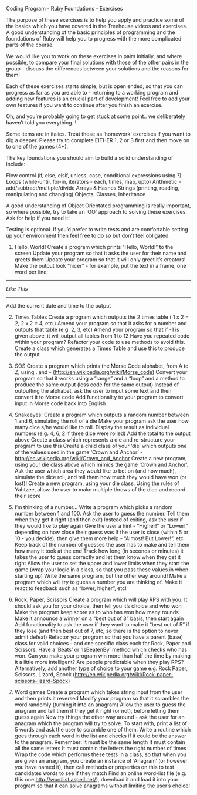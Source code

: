 Coding Program - Ruby Foundations - Exercises

The purpose of these exercises is to help you apply and practice some of the basics which you have covered in the Treehouse videos and exercises. A good understanding of the basic principles of programming and the foundations of Ruby will help you to progress with the more complicated parts of the course.

We would like you to work on these exercises in pairs initially, and where possible, to compare your final solutions with those of the other pairs in the group - discuss the differences between your solutions and the reasons for them!

Each of these exercises starts simple, but is open ended, so that you can progress as far as you are able to - returning to a working program and adding new features is an crucial part of development! Feel free to add your own features if you want to continue after you finish an exercise.

Oh, and you’re probably going to get stuck at some point.. we deliberately haven’t told you everything..!

Some items are in italics. Treat these as ‘homework’ exercises if you want to dig a deeper. Please try to complete EITHER 1, 2 or 3 first and then move on to one of the games (4+).

The key foundations you should aim to build a solid understanding of include:

Flow control (if, else, elsif, unless, case, conditional expressions using ?)
Loops (while-until, for-in, iterators - each, times, map, upto)
Arithmetic - add/subtract/multiple/divide
Arrays & Hashes
Strings (printing, reading, manipulating and changing)
Objects, Classes, Inheritance

A good understanding of Object Orientated programming is really important, so where possible, try to take an ‘OO’ approach to solving these exercises. Ask for help if you need it!

Testing is optional. If you’d prefer to write tests and are comfortable setting up your environment then feel free to do so but don’t feel obligated.

1. Hello, World!
Create a program which prints “Hello, World!” to the screen
Update your program so that it asks the user for their name and greets them
Update your program so that it will only greet it’s creators!
Make the output look “nicer” - for example, put the text in a frame, one word per line:
******
*Like*
*This*
******
Add the current date and time to the output

2. Times Tables
Create a program which outputs the 2 times table ( 1 x 2 = 2, 2 x 2 = 4, etc )
Amend your program so that it asks for a number and outputs that table (e.g. 2, 3, etc)
Amend your program so that if -1 is given above, it will output all tables from 1 to 12
Have you repeated code within your program? Refactor your code to use methods to avoid this.
Create a class which generates a Times Table and use this to produce the output

3. SOS
Create a program which prints the Morse Code alphabet, from A to Z, using . and - (http://en.wikipedia.org/wiki/Morse_code)
Convert your program so that it works using a “range” and a “loop” and a method to produce the same output (less code for the same output)
Instead of outputting the alphabet, ask the user to input some text and then convert it to Morse code
Add functionality to your program to convert input in Morse code back into English

4. Snakeeyes!
Create a program which outputs a random number between 1 and 6, simulating the roll of a die
Make your program ask the user how many dice s/he would like to roll. Display the result as individual numbers (e.g. 4, 6, 2 if three dice were rolled)
Add the total to the output above
Create a class which represents a die and re-structure your program to use this
Create a child class of your ‘die’ which outputs one of the values used in the game ‘Crown and Anchor’ - http://en.wikipedia.org/wiki/Crown_and_Anchor
Create a new program, using your die class above which mimics the game ‘Crown and Anchor’. Ask the user which area they would like to bet on (and how much), simulate the dice roll, and tell them how much they would have won (or lost)!
Create a new program, using your die class. Using the rules of Yahtzee, allow the user to make multiple throws of the dice and record their score

5. I’m thinking of a number…
Write a program which picks a random number between 1 and 100. Ask the user to guess the number. Tell them when they get it right (and then exit)
Instead of exiting, ask the user if they would like to play again
Give the user a hint - “Higher!” or “Lower!” depending on how close their guess was
If the user is close (within 5 or 10 - you decide), then give them more help - “Almost! But Lower!”, etc
Keep track of the number of guesses the user has to make and tell them how many it took at the end
Track how long (in seconds or minutes) it takes the user to guess correctly and let them know when they get it right
Allow the user to set the upper and lower limits when they start the game (wrap your logic in a class, so that you pass these values in when starting up)
Write the same program, but the other way around! Make a program which will try to guess a number you are thinking of. Make it react to feedback such as “lower, higher”, etc!

6. Rock, Paper, Scissors
Create a program which will play RPS with you. It should ask you for your choice, then tell you it’s choice and who won
Make the program keep score as to who has won how many rounds
Make it announce a winner on a “best out of 3” basis, then start again
Add functionality to ask the user if they want to make it “best out of 5” if they lose (and then best out of 7, etc, so there is the option to never admit defeat)
Refactor your program so that you have a parent (base) class for valid choices - and one specific class each for Rock, Paper and Scissors. Have a ‘Beats’ or ‘IsBeatenBy’ method which checks who has won.
Can you make your program win more than half the time by making it a little more intelligent? Are people predictable when they play RPS?
Alternatively, add another type of choice to your game e.g. Rock Paper, Scissors, Lizard, Spock (http://en.wikipedia.org/wiki/Rock-paper-scissors-lizard-Spock)

7. Word games
Create a program which takes string input from the user and then prints it reversed
Modify your program so that it scrambles the word randomly (turning it into an anagram)
Allow the user to guess the anagram and tell them if they get it right (or not), before letting them guess again
Now try things the other way around - ask the user for an anagram which the program will try to solve. To start with, print a list of 5 words and ask the user to scramble one of them.
Write a routine which goes through each word in the list and checks if it could be the answer to the anagram. Remember:
It must be the same length
It must contain all the same letters
It must contain the letters the right number of times
Wrap the code which performs these tests in a class, so that when you are given an anagram, you create an instance of ‘Anagram’ (or however you have named it), then call methods or properties on this to test candidates words to see if they match
Find an online word-list file (e.g. this one http://wordlist.aspell.net/), download it and load it into your program so that it can solve anagrams without limiting the user’s choice!

